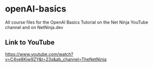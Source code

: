 # openAI-basics
All course files for the OpenAI Basics Tutorial on the Net Ninja YouTube channel and on NetNinja.dev

## Link to YouTube
https://www.youtube.com/watch?v=C4ve8Kjw9ZY&t=23s&ab_channel=TheNetNinja

